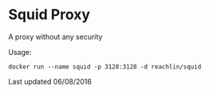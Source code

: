 # Squid Proxy

A proxy without any security

Usage:
```
docker run --name squid -p 3128:3128 -d reachlin/squid
```

Last updated 06/08/2016